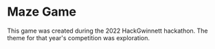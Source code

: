 # Maze Game

This game was created during the 2022 HackGwinnett hackathon. The theme for that year's competition was exploration.
